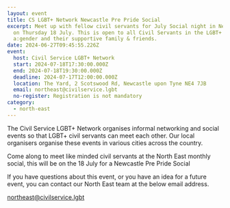 ```yaml
---
layout: event
title: CS LGBT+ Network Newcastle Pre Pride Social
excerpt: Meet up with fellow civil servants for July Social night in Newcastle
  on Thursday 18 July. This is open to all Civil Servants in the LGBT+ Network,
  a:gender and their supportive family & friends.
date: 2024-06-27T09:45:55.226Z
event:
  host: Civil Service LGBT+ Network
  start: 2024-07-18T17:30:00.000Z
  end: 2024-07-18T19:30:00.000Z
  deadline: 2024-07-17T12:00:00.000Z
  location: The Yard, 2 Scotswood Rd, Newcastle upon Tyne NE4 7JB
  email: northeast@civilservice.lgbt
  no-register: Registration is not mandatory
category:
  - north-east
---
```

The Civil Service LGBT+ Network organises informal networking and social events so that LGBT+ civil servants can meet each other. Our local organisers organise these events in various cities across the country.

Come along to meet like minded civil servants at the North East monthly social, this will be on the 18 July for a Newcastle Pre Pride Social

If you have questions about this event, or you have an idea for a future event, you can contact our North East team at the below email address.

[n﻿ortheast@civilservice.lgbt](<mailto:n﻿ortheast@civilservice.lgbt>)